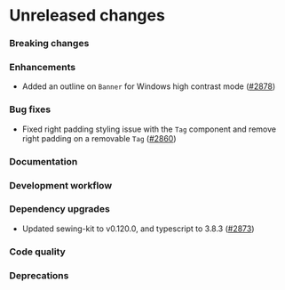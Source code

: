 # Unreleased changes

### Breaking changes

### Enhancements

- Added an outline on `Banner` for Windows high contrast mode ([#2878](https://github.com/Shopify/polaris-react/pull/2878))

### Bug fixes

- Fixed right padding styling issue with the `Tag` component and remove right padding on a removable `Tag` ([#2860](https://github.com/Shopify/polaris-react/pull/2860))

### Documentation

### Development workflow

### Dependency upgrades

- Updated sewing-kit to v0.120.0, and typescript to 3.8.3 ([#2873](https://github.com/Shopify/polaris-react/pull/2873))

### Code quality

### Deprecations
